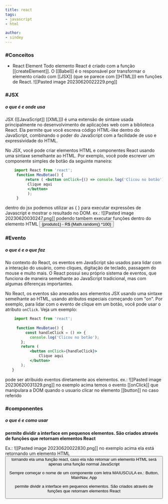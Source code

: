 ```yaml
---
title: react
tags:
- javascript
- html

author:
- sindey
---
```

### #Conceitos
- React Element
	Todo elemento React é criado com a função [[createElement]]. O [[Babel]] é o responsável por transformar o elemento criado com [[JSX]] (que se parece com [[HTML]]) em funções de React. 
	![[Pasted image 20230620022229.png]]

### #JSX

##### o que é e onde usa
 JSX ([[JavaScript]] [[XML]]) é uma extensão de sintaxe usada principalmente no desenvolvimento de aplicações web com a biblioteca React. Ela permite que você escreva código HTML-like dentro do JavaScript, combinando o poder do JavaScript com a facilidade de uso e expressividade do HTML.

 No JSX, você pode criar elementos HTML e componentes React usando uma sintaxe semelhante ao HTML. Por exemplo, você pode escrever um componente simples de botão da seguinte maneira:
 
```jsx
	import React from 'react';
	 function MeuBotao() { 
		 return ( <button onClick={() => console.log('Clicou no botão')}>
		  Clique aqui 
		  </button> 
		  );
	 }
```

dentro do jsx podemos utilizar as { } para executar expressões de Javascript e mostrar o resultado no DOM.
ex.:
![[Pasted image 20230620030247.png]]
podendo tambem executar funções dentro do elemento HTML 
<button> {produto1} - R$ {Math.random() *100} </button>

### #Evento 
##### o que é e o que faz
 No contexto do React, os eventos em JavaScript são usados para lidar com a interação do usuário, como cliques, digitação de teclado, passagem do mouse e muito mais. O React possui seu próprio sistema de eventos, que funciona de maneira semelhante ao JavaScript tradicional, mas com algumas diferenças importantes.

 No React, os eventos são anexados aos elementos JSX usando uma sintaxe semelhante ao HTML, usando atributos especiais começando com "on". Por exemplo, para lidar com o evento de clique em um botão, você pode usar o atributo `onClick`. 
 Veja um exemplo:
 ```jsx
	 import React from 'react';
	 
	  function MeuBotao() { 
		  const handleClick = () => {
			console.log('Clicou no botão');
		}; 
		return ( 
			<button onClick={handleClick}>
				Clique aqui 
			</button> 
		); 
	}
```
pode ser atribuido eventos diretamente aos elementos.
ex.:
![[Pasted image 20230620031329.png]]
no exemplo acima temos o evento [[onClick]] que manipulara a DOM quando o usuario clicar no elemento [[button]] no caso referido
### #componentes
##### o que é e como usar
**permite dividir a interface em pequenos elementos. São criados através de funções que retornam elementos React** 

Ex.:
![[Pasted image 20230620022830.png]]
no exemplo acima ela está retornando um elemento HTML <button> tornando ela uma função react, caso ela não retornar um elemento HTML será apenas uma função normal JavaScript

Sempre começar o nome de um componente com letra MAIUSCULA
ex.: Button, MainNav, App

permite dividir a interface em pequenos elementos. São criados através de funções que retornam elementos React

